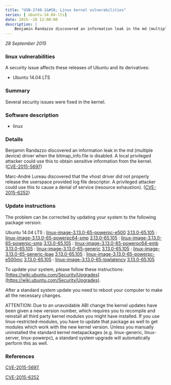 ```yaml
---
title: "USN-2748-1&#58; Linux kernel vulnerabilities"
series: [ ubuntu-14.04-lts]
date: 2015--28 12:00:00
description: |
    Benjamin Randazzo discovered an information leak in the md (multiple device) driver when the bitmap_info.file is disabled. A local privileged attacker could use this to obtain sensitive information from the kernel. ([CVE-2015-5697](http://people.ubuntu.com/~ubuntu-security/cve/CVE-2015-5697))
--- 
```

 
 

*28 September 2015*

### linux vulnerabilities

A security issue affects these releases of Ubuntu and its derivatives:

* Ubuntu 14.04 LTS

### Summary

Several security issues were fixed in the kernel. 

### Software description

* linux 

### Details

Benjamin Randazzo discovered an information leak in the md (multiple device) driver when the bitmap_info.file is disabled. A local privileged attacker could use this to obtain sensitive information from the kernel. ([CVE-2015-5697](http://people.ubuntu.com/~ubuntu-security/cve/CVE-2015-5697))

Marc-André Lureau discovered that the vhost driver did not properly release the userspace provided log file descriptor. A privileged attacker could use this to cause a denial of service (resource exhaustion). ([CVE-2015-6252](http://people.ubuntu.com/~ubuntu-security/cve/CVE-2015-6252)) 

### Update instructions

The problem can be corrected by updating your system to the following package version:

Ubuntu 14.04 LTS
 : [linux-image-3.13.0-65-powerpc-e500](https://launchpad.net/ubuntu/+source/linux) <span> [3.13.0-65.105](https://launchpad.net/ubuntu/+source/linux/3.13.0-65.105) </span> 
 : [linux-image-3.13.0-65-powerpc64-smp](https://launchpad.net/ubuntu/+source/linux) <span> [3.13.0-65.105](https://launchpad.net/ubuntu/+source/linux/3.13.0-65.105) </span> 
 : [linux-image-3.13.0-65-powerpc-smp](https://launchpad.net/ubuntu/+source/linux) <span> [3.13.0-65.105](https://launchpad.net/ubuntu/+source/linux/3.13.0-65.105) </span> 
 : [linux-image-3.13.0-65-powerpc64-emb](https://launchpad.net/ubuntu/+source/linux) <span> [3.13.0-65.105](https://launchpad.net/ubuntu/+source/linux/3.13.0-65.105) </span> 
 : [linux-image-3.13.0-65-generic](https://launchpad.net/ubuntu/+source/linux) <span> [3.13.0-65.105](https://launchpad.net/ubuntu/+source/linux/3.13.0-65.105) </span> 
 : [linux-image-3.13.0-65-generic-lpae](https://launchpad.net/ubuntu/+source/linux) <span> [3.13.0-65.105](https://launchpad.net/ubuntu/+source/linux/3.13.0-65.105) </span> 
 : [linux-image-3.13.0-65-powerpc-e500mc](https://launchpad.net/ubuntu/+source/linux) <span> [3.13.0-65.105](https://launchpad.net/ubuntu/+source/linux/3.13.0-65.105) </span> 
 : [linux-image-3.13.0-65-lowlatency](https://launchpad.net/ubuntu/+source/linux) <span> [3.13.0-65.105](https://launchpad.net/ubuntu/+source/linux/3.13.0-65.105) </span> 

To update your system, please follow these instructions: [https://wiki.ubuntu.com/Security/Upgrades](https://wiki.ubuntu.com/Security/Upgrades).

After a standard system update you need to reboot your computer to make all the necessary changes.

ATTENTION: Due to an unavoidable ABI change the kernel updates have been given a new version number, which requires you to recompile and reinstall all third party kernel modules you might have installed. If you use linux-restricted-modules, you have to update that package as well to get modules which work with the new kernel version. Unless you manually uninstalled the standard kernel metapackages (e.g. linux-generic, linux-server, linux-powerpc), a standard system upgrade will automatically perform this as well. 

### References

 
 [CVE-2015-5697](http://people.ubuntu.com/~ubuntu-security/cve/CVE-2015-5697), 

 [CVE-2015-6252](http://people.ubuntu.com/~ubuntu-security/cve/CVE-2015-6252)
 

